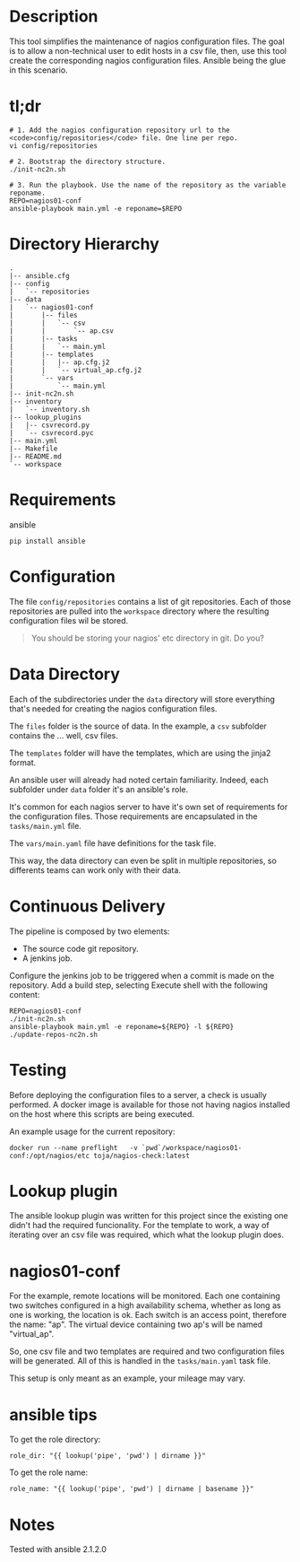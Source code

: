# Description 

This tool simplifies the maintenance of nagios configuration files. The goal is to allow a non-technical user to edit hosts in a csv file, then, use this tool create the corresponding nagios configuration files. Ansible being the glue in this scenario.

# tl;dr

```
# 1. Add the nagios configuration repository url to the <code>config/repositories</code> file. One line per repo.
vi config/repositories

# 2. Bootstrap the directory structure.
./init-nc2n.sh

# 3. Run the playbook. Use the name of the repository as the variable reponame.
REPO=nagios01-conf
ansible-playbook main.yml -e reponame=$REPO
```

# Directory Hierarchy

```
.
|-- ansible.cfg
|-- config
|   `-- repositories
|-- data
|   `-- nagios01-conf
|       |-- files
|       |   `-- csv
|       |       `-- ap.csv
|       |-- tasks
|       |   `-- main.yml
|       |-- templates
|       |   |-- ap.cfg.j2
|       |   `-- virtual_ap.cfg.j2
|       `-- vars
|           `-- main.yml
|-- init-nc2n.sh
|-- inventory
|   `-- inventory.sh
|-- lookup_plugins
|   |-- csvrecord.py
|   `-- csvrecord.pyc
|-- main.yml
|-- Makefile
|-- README.md
`-- workspace
```


# Requirements

ansible

```
pip install ansible
```

# Configuration

The file <code>config/repositories</code> contains a list of git repositories. Each of those repositories are pulled into the <code>workspace</code> directory where the resulting configuration files wil be stored. 

> You should be storing your nagios' etc directory in git. Do you?

# Data Directory

Each of the subdirectories under the <code>data</code> directory will store everything that's needed for creating the nagios configuration files.

The <code>files</code> folder is the source of data. In the example, a <code>csv</code> subfolder contains the ... well, csv files.

The <code>templates</code> folder will have the templates, which are using the jinja2 format.

An ansible user will already had noted certain familiarity. Indeed, each subfolder under <code>data</code> folder it's an ansible's role. 

It's common for each nagios server to have it's own set of requirements for the configuration files. Those requirements are encapsulated in the <code>tasks/main.yml</code> file.

The <code>vars/main.yaml</code> file have definitions for the task file.

This way, the data directory can even be split in multiple repositories, so differents teams can work only with their data.


# Continuous Delivery

The pipeline is composed by two elements:

* The source code git repository.
* A jenkins job.

Configure the jenkins job to be triggered when a commit is made on the repository. Add a build step, selecting Execute shell with the following content:

```
REPO=nagios01-conf
./init-nc2n.sh
ansible-playbook main.yml -e reponame=${REPO} -l ${REPO}
./update-repos-nc2n.sh
```

# Testing

Before deploying the configuration files to a server, a check is usually performed. A docker image is available for those not having nagios installed on the host where this scripts are being executed.

An example usage for the current repository:

```
docker run --name preflight   -v `pwd`/workspace/nagios01-conf:/opt/nagios/etc toja/nagios-check:latest
```

# Lookup plugin

The ansible lookup plugin was written for this project since the existing one didn't had the required funcionality. For the template to work, a way of iterating over an csv file was required, which what the lookup plugin does.

# nagios01-conf

For the example, remote locations will be monitored. Each one containing two switches configured in a high availability schema, whether as long as one is working, the location is ok. Each switch is an access point, therefore the name: "ap". The virtual device containing two ap's will be named "virtual_ap".

So, one csv file and two templates are required and two configuration files will be generated. All of this is handled in the <code>tasks/main.yaml</code> task file.

This setup is only meant as an example, your mileage may vary.

# ansible tips

To get the role directory:

```
role_dir: "{{ lookup('pipe', 'pwd') | dirname }}"
```

To get the role name:

```
role_name: "{{ lookup('pipe', 'pwd') | dirname | basename }}"
```

# Notes

Tested with ansible 2.1.2.0
